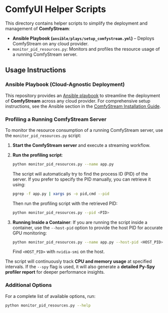 # ComfyUI Helper Scripts

This directory contains helper scripts to simplify the deployment and management of **ComfyStream**:

- **Ansible Playbook (`ansible/plays/setup_comfystream.yml`)** – Deploys ComfyStream on any cloud provider.  
- `monitor_pid_resources.py`: Monitors and profiles the resource usage of a running ComfyStream server.

## Usage Instructions

### Ansible Playbook (Cloud-Agnostic Deployment)

This repository provides an [Ansible playbook](https://docs.ansible.com/ansible/latest/playbook_guide/playbooks_intro.html) to streamline the deployment of **ComfyStream** across any cloud provider. For comprehensive setup instructions, see the Ansible section in the [ComfyStream Installation Guide](https://docs.comfystream.org/technical/get-started/install#deploy-with-ansible).

### Profiling a Running ComfyStream Server

To monitor the resource consumption of a running ComfyStream server, use the `monitor_pid_resources.py` script:

1. **Start the ComfyStream server** and execute a streaming workflow.
2. **Run the profiling script**:

   ```bash
   python monitor_pid_resources.py --name app.py
   ```

   The script will automatically try to find the process ID (PID) of the server. If you prefer to specify the PID manually, you can retrieve it using:

   ```bash
   pgrep -f app.py | xargs ps -o pid,cmd --pid
   ```

   Then run the profiling script with the retrieved PID:

   ```bash
   python monitor_pid_resources.py --pid <PID>
   ```

3. **Running Inside a Container**: If you are running the script inside a container, use the `--host-pid` option to provide the host PID for accurate GPU monitoring:

   ```bash
   python monitor_pid_resources.py --name app.py --host-pid <HOST_PID>
   ```

   Find `<HOST_PID>` with `nvidia-smi` on the host.

The script will continuously track **CPU and memory usage** at specified intervals. If the `--spy` flag is used, it will also generate a **detailed Py-Spy profiler report** for deeper performance insights.

### Additional Options

For a complete list of available options, run:

```bash
python monitor_pid_resources.py --help
```
